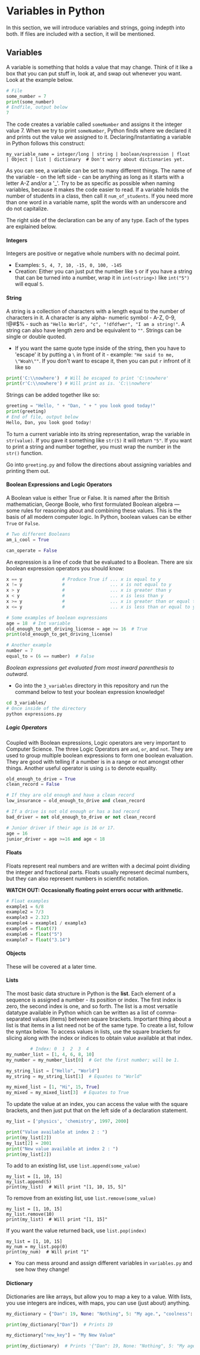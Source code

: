 # Variables in Python

In this section, we will introduce variables and strings, going indepth into both. If files are included with a 
section, it will be mentioned.


## Variables

A variable is something that holds a value that may change. Think of it like a box that you can put stuff in, look at, 
and swap out whenever you want. Look at the example below.
```python
# File
some_number = 7
print(some_number)
# Endfile, output below
7
```

The code creates a variable called `someNumber` and assigns it the integer value 7. When we try to print `someNumber`, 
Python finds where we declared it and prints out the value we assigned to it. Declaring/Instantiating a variable in 
Python follows this construct:
```
my_variable_name = integer/long | string | boolean/expression | float | Object | list | dictionary  # Don't worry about dictionaries yet.
```

As you can see, a variable can be set to many different things. The name of the variable - on the left side - can be 
anything as long as it starts with a letter A-Z and/or a '_'. Try to be as specific as possible when naming variables, 
because it makes the code easier to read. If a variable holds the number of students in a class, then call it 
`num_of_students`. If you need more than one word in a variable name, split the words with an underscore and do not 
capitalize.

The right side of the declaration can be any of any type. Each of the types are explained below.


#### Integers

Integers are positive or negative whole numbers with no decimal point. 
- Examples: `5, 4, 7, 10, -15, 0, 100, -145`
- Creation: Either you can just put the number like `5` or if you have a string that can be turned into a number,
  wrap it in `int(<string>)` like `int("5")` will equal `5`.
    
    
#### String

A string is a collection of characters with a length equal to the number of characters in it. A character is any alpha-
numeric symbol - A-Z, 0-9, !@#$% - such as `"Hello World", "c", "!dfdfwer", "I am a string!"`. A string can also have 
length zero and be equivalent to `""`. Strings can be single or double quoted. 

* If you want the same quote type inside of the string, then you have to 'escape' it by putting a `\` in front of it -
example: `"He said to me, \"Woah\""`. If you don't want to escape it, then you can put `r` infront of it like so

```python
print('C:\\nowhere')  # Will be escaped to print 'C:\nowhere'
print(r'C:\\nowhere') # Will print as is. 'C:\\nowhere'
```

Strings can be added together like so:

```python
greeting = "Hello, " + "Dan, " + " you look good today!"
print(greeting)
# End of file, output below
Hello, Dan, you look good today!
```

To turn a current variable into its string representation, wrap the variable in `str(value)`. If you gave it something 
like `str(5)` it will return `"5"`. If you want to print a string and number together, you must wrap the number in the 
`str()` function.

Go into `greeting.py` and follow the directions about assigning variables and printing them out.


#### Boolean Expressions and Logic Operators
A Boolean value is either True or False. It is named after the British mathematician, George Boole, who first 
formulated Boolean algebra — some rules for reasoning about and combining these values. This is the basis of all modern 
computer logic. In Python, boolean values can be either `True` or `False`. 

```python
# Two different Booleans
am_i_cool = True

can_operate = False
```

An expression is a line of code that be evaluated to a Boolean. There are six boolean expression operators you should know:

```python
x == y               # Produce True if ... x is equal to y
x != y               #                 ... x is not equal to y
x > y                #                 ... x is greater than y
x < y                #                 ... x is less than y
x >= y               #                 ... x is greater than or equal to y
x <= y               #                 ... x is less than or equal to y

# Some examples of boolean expressions
age = 18  # Int variable
old_enough_to_get_driving_license = age >= 16  # True
print(old_enough_to_get_driving_license)

# Another example
number = 7
equal_to = (6 == number)  # False
```

*Boolean expressions get evaluated from most inward parenthesis to outward.*

* Go into the `3_variables` directory in this repository and run the command below to test your boolean expression 
knowledge!
```bash
cd 3_variables/
# Once inside of the directory
python expressions.py
```

##### Logic Operators
Coupled with Boolean expressions, Logic operators are very important to Computer Science. The three Logic Operators are 
`and`, `or`, and `not`. They are used to group multiple boolean expressions to form one boolean evaluation. They are 
good with telling if a number is in a range or not amongst other things. Another useful operator is using `is` to denote 
equality.

```python
old_enough_to_drive = True
clean_record = False

# If they are old enough and have a clean record
low_insurance = old_enough_to_drive and clean_record

# If a drive is not old enough or has a bad record
bad_driver = not old_enough_to_drive or not clean_record

# Junior driver if their age is 16 or 17.
age = 16
junior_driver = age >=16 and age < 18
```


#### Floats
Floats represent real numbers and are written with a decimal point dividing the integer and fractional parts. 
Floats usually represent decimal numbers, but they can also represent numbers in scientific notation. 

**WATCH OUT: Occasionally floating point errors occur with arithmetic.**

```python
# Float examples
example1 = 6/8
example2 = 7/3
example3 = 2.323
example4 = example1 / example3
example5 = float(7)
example6 = float("5")
example7 = float("3.14")
```


#### Objects
These will be covered at a later time.


#### Lists
The most basic data structure in Python is the **list**. Each element of a sequence is assigned a number - its position 
or index. The first index is zero, the second index is one, and so forth. The list is a most versatile datatype 
available in Python which can be written as a list of comma-separated values (items) between square brackets. Important 
thing about a list is that items in a list need not be of the same type. To create a list, follow the syntax below.
To access values in lists, use the square brackets for slicing along with the index or indices to obtain value 
available at that index.

```python
         # Index: 0  1  2  3  4
my_number_list = [1, 4, 6, 8, 10]
my_number = my_number_list[0]  # Get the first number; will be 1.

my_string_list = ["Hello", "World"]
my_string = my_string_list[1]  # Equates to "World"

my_mixed_list = [1, "Hi", 15, True]
my_mixed = my_mixed_list[3]  # Equates to True
```

To update the value at an index, you can access the value with the square brackets, and then just put that on the left 
side of a declaration statement.

```python
my_list = ['physics', 'chemistry', 1997, 2000]

print("Value available at index 2 : ")
print(my_list[2])
my_list[2] = 2001
print("New value available at index 2 : ")
print(my_list[2])
```

To add to an existing list, use `list.append(some_value)`

```
my_list = [1, 10, 15]
my_list.append(5)
print(my_list)  # Will print "[1, 10, 15, 5]"
```

To remove from an existing list, use `list.remove(some_value)`

```
my_list = [1, 10, 15]
my_list.remove(10)
print(my_list)  # Will print "[1, 15]"
```

If you want the value returned back, use `list.pop(index)`
```
my_list = [1, 10, 15]
my_num = my_list.pop(0)
print(my_num)  # Will print "1"
```

* You can mess around and assign different variables in `variables.py` and see how they change!

#### Dictionary
Dictionaries are like arrays, but allow you to map a key to a value. With lists, you use integers are indices, with maps, you can use (just about) anything.

```python
my_dictionary = {"Dan": 19, None: "Nothing", 5: "My age.", "coolness": False}

print(my_dictionary["Dan"])  # Prints 19

my_dictionary["new_key"] = "My New Value"

print(my_dictionary)  # Prints '{"Dan": 19, None: "Nothing", 5: "My age.", "coolness": False, "new_key": "My New Value"}'
```

